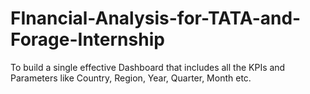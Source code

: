 # FInancial-Analysis-for-TATA-and-Forage-Internship
To build a single effective Dashboard that includes all the KPIs and Parameters like Country, Region, Year,  Quarter, Month etc.
